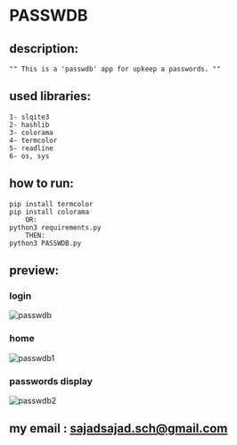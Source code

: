 # PASSWDB


## description:
	"" This is a 'passwdb' app for upkeep a passwords. ""

## used libraries:

	1- slqite3
	2- hashlib
	3- colorama
	4- termcolor
	5- readline
	6- os, sys
	
## how to run:

	pip install termcolor
	pip install colorama
		OR:
	python3 requirements.py
		THEN:
	python3 PASSWDB.py
## preview:	

### login
![passwdb](https://user-images.githubusercontent.com/71703544/124815805-b2be2a80-df35-11eb-94ad-ace9faacfea2.png)

### home
![passwdb1](https://user-images.githubusercontent.com/71703544/124817348-ad61df80-df37-11eb-9ab6-f1c61049d742.png)

### passwords display
![passwdb2](https://user-images.githubusercontent.com/71703544/124817240-80adc800-df37-11eb-9964-66e372f223f0.png)

## my email : sajadsajad.sch@gmail.com
